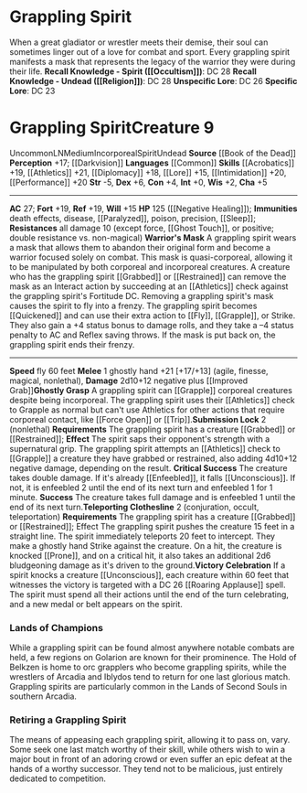 ﻿---
ac: '27'
alignment: LN
all_resistance: '10'
burrow_speed: null
charisma: '+5'
climb_speed: null
constitution: '+4'
creature_ability:
- Ghostly Grasp
- Submission Lock
- Teleporting Clothesline
- Victory Celebration
- Warrior's Mask
creature_family: null
description: 'When a great gladiator or wrestler meets their demise, their soul can
  sometimes linger out of a love for combat and sport. Every grappling spirit manifests
  a mask that represents the legacy of the warrior they were during their life.<br/><br/><b><u>Recall
  Knowledge - Spirit</u> ( [[DATABASE/skill/Occultism|Occultism]] )</b>: DC 28<br/><b><u>Recall
  Knowledge - Undead</u> ( [[DATABASE/skill/Religion|Religion]] )</b>: DC 28<br/><b><u>Unspecific
  Lore</u></b>: DC 26<br/><b><u>Specific Lore</u></b>: DC 23'
dexterity: '+6'
element: null
fly_speed: '60'
fortitude: '+19'
hardness: null
hp: 125 ( negative healing )
id: '1868'
immunity:
- '[[DATABASE/trait/Death|death]] effects'
- '[[DATABASE/trait/Disease|disease]]'
- '[[DATABASE/condition/Paralyzed|paralyzed]]'
- '[[DATABASE/trait/Poison|poison]]'
- precision
- '[[DATABASE/spell/Sleep|sleep]]'
intelligence: '+0'
land_speed: null
language:
- '[[DATABASE/language/Common|Common]]'
level: '9'
max_speed: '60'
name: Grappling Spirit
perception: '+17'
rarity: Uncommon
reflex: '+19'
resistance:
- all damage 10 (except [[DATABASE/trait/Force|force]]
- '[[DATABASE/equipment/Ghost Touch|ghost touch]]'
- or [[DATABASE/trait/Positive|positive]] ; double resistance vs. non- [[DATABASE/trait/Magical|magical]]
  )
rus_type_level: null
school: null
sense:
- '[[DATABASE/monsterability/Darkvision|darkvision]]'
size: Medium
skill:
- '[[DATABASE/skill/Acrobatics|Acrobatics]] +19'
- '[[DATABASE/skill/Athletics|Athletics]] +21'
- '[[DATABASE/skill/Diplomacy|Diplomacy]] +18'
- '[[DATABASE/skill/Lore|Gladiatorial Lore]] +15'
- '[[DATABASE/skill/Intimidation|Intimidation]] +20'
- '[[DATABASE/skill/Performance|Performance]] +20'
source: '[[DATABASE/source/Book of the Dead|Book of the Dead]]'
speed:
- fly 60 feet
spell: null
strength: '-5'
strength_req: '-5'
strongest_save:
- Fortitude
- Reflex
swim_speed: null
trait:
- '[[DATABASE/trait/Incorporeal|Incorporeal]]'
- '[[DATABASE/trait/Spirit|Spirit]]'
- '[[DATABASE/trait/Uncommon|Uncommon]]'
- '[[DATABASE/trait/Undead|Undead]]'
type: Creature
vision: Darkvision
weakest_save:
- Will
weakness: null
will: '+15'
wisdom: '+2'

---
# Grappling Spirit

When a great gladiator or wrestler meets their demise, their soul can sometimes linger out of a love for combat and sport. Every grappling spirit manifests a mask that represents the legacy of the warrior they were during their life.
**Recall Knowledge - Spirit ([[Occultism]])**: DC 28
**Recall Knowledge - Undead ([[Religion]])**: DC 28
**Unspecific Lore**: DC 26
**Specific Lore**: DC 23

# Grappling Spirit<span class="item-type">Creature 9</span>

<span class="trait-uncommon item-trait">Uncommon</span><span class="trait-alignment item-trait">LN</span><span class="trait-size item-trait">Medium</span><span class="item-trait">Incorporeal</span><span class="item-trait">Spirit</span><span class="item-trait">Undead</span>
**Source** [[Book of the Dead]]
**Perception** +17; [[Darkvision]]
**Languages** [[Common]]
**Skills** [[Acrobatics]] +19, [[Athletics]] +21, [[Diplomacy]] +18, [[Lore]] +15, [[Intimidation]] +20, [[Performance]] +20
**Str** -5, **Dex** +6, **Con** +4, **Int** +0, **Wis** +2, **Cha** +5

---
**AC** 27; **Fort** +19, **Ref** +19, **Will** +15
**HP** 125 ([[Negative Healing]]); **Immunities** death effects, disease, [[Paralyzed]], poison, precision, [[Sleep]]; **Resistances** all damage 10 (except force, [[Ghost Touch]], or positive; double resistance vs. non-magical)
<span class="in-box-ability">**Warrior's Mask** A grappling spirit wears a mask that allows them to abandon their original form and become a warrior focused solely on combat. This mask is quasi-corporeal, allowing it to be manipulated by both corporeal and incorporeal creatures. A creature who has the grappling spirit [[Grabbed]] or [[Restrained]] can remove the mask as an Interact action by succeeding at an [[Athletics]] check against the grappling spirit's Fortitude DC. Removing a grappling spirit's mask causes the spirit to fly into a frenzy. The grappling spirit becomes [[Quickened]] and can use their extra action to [[Fly]], [[Grapple]], or Strike. They also gain a +4 status bonus to damage rolls, and they take a –4 status penalty to AC and Reflex saving throws. If the mask is put back on, the grappling spirit ends their frenzy.</span>

---
**Speed** fly 60 feet
<span class="in-box-ability">**Melee** <span class="action-icon">1</span> ghostly hand +21 [+17/+13] (agile, finesse, magical, nonlethal), **Damage** 2d10+12 negative plus [[Improved Grab]]</span><span class="in-box-ability">**Ghostly Grasp** A grappling spirit can [[Grapple]] corporeal creatures despite being incorporeal. The grappling spirit uses their [[Athletics]] check to Grapple as normal but can't use Athletics for other actions that require corporeal contact, like [[Force Open]] or [[Trip]].</span><span class="in-box-ability">**Submission Lock** <span class="action-icon">2</span> (nonlethal) **Requirements** The grappling spirit has a creature [[Grabbed]] or [[Restrained]]; **Effect** The spirit saps their opponent's strength with a supernatural grip. The grappling spirit attempts an [[Athletics]] check to [[Grapple]] a creature they have grabbed or restrained, also adding 4d10+12 negative damage, depending on the result.
 **Critical Success** The creature takes double damage. If it's already [[Enfeebled]], it falls [[Unconscious]]. If not, it is enfeebled 2 until the end of its next turn and enfeebled 1 for 1 minute.
 **Success** The creature takes full damage and is enfeebled 1 until the end of its next turn.</span><span class="in-box-ability">**Teleporting Clothesline** <span class="action-icon">2</span> (conjuration, occult, teleportation) **Requirements** The grappling spirit has a creature [[Grabbed]] or [[Restrained]]; Effect The grappling spirit pushes the creature 15 feet in a straight line. The spirit immediately teleports 20 feet to intercept. They make a ghostly hand Strike against the creature. On a hit, the creature is knocked [[Prone]], and on a critical hit, it also takes an additional 2d6 bludgeoning damage as it's driven to the ground.</span><span class="in-box-ability">**Victory Celebration** If a spirit knocks a creature [[Unconscious]], each creature within 60 feet that witnesses the victory is targeted with a DC 26 [[Roaring Applause]] spell. The spirit must spend all their actions until the end of the turn celebrating, and a new medal or belt appears on the spirit.</span>

###  Lands of Champions

While a grappling spirit can be found almost anywhere notable combats are held, a few regions on Golarion are known for their prominence. The Hold of Belkzen is home to orc grapplers who become grappling spirits, while the wrestlers of Arcadia and Iblydos tend to return for one last glorious match. Grappling spirits are particularly common in the Lands of Second Souls in southern Arcadia.

###  Retiring a Grappling Spirit

The means of appeasing each grappling spirit, allowing it to pass on, vary. Some seek one last match worthy of their skill, while others wish to win a major bout in front of an adoring crowd or even suffer an epic defeat at the hands of a worthy successor. They tend not to be malicious, just entirely dedicated to competition.